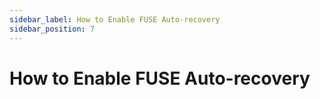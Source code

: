 ```yaml
---
sidebar_label: How to Enable FUSE Auto-recovery
sidebar_position: 7
---
```


# How to Enable FUSE Auto-recovery
